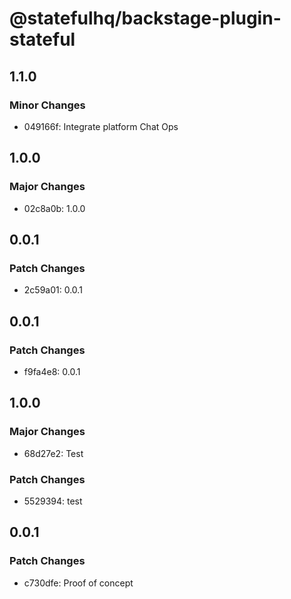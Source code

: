 # @statefulhq/backstage-plugin-stateful

## 1.1.0

### Minor Changes

- 049166f: Integrate platform Chat Ops

## 1.0.0

### Major Changes

- 02c8a0b: 1.0.0

## 0.0.1

### Patch Changes

- 2c59a01: 0.0.1

## 0.0.1

### Patch Changes

- f9fa4e8: 0.0.1

## 1.0.0

### Major Changes

- 68d27e2: Test

### Patch Changes

- 5529394: test

## 0.0.1

### Patch Changes

- c730dfe: Proof of concept
